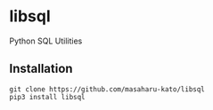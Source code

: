 # libsql
Python SQL Utilities

## Installation
```
git clone https://github.com/masaharu-kato/libsql
pip3 install libsql
```
